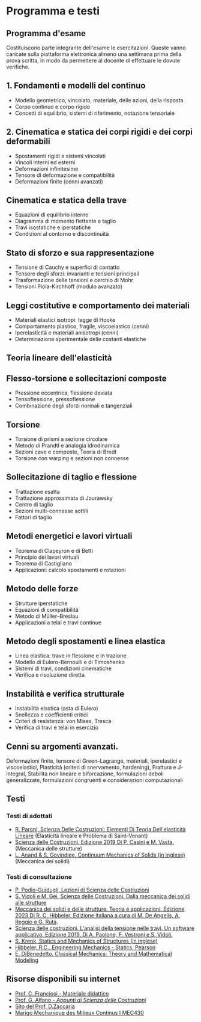 
# Programma e testi 

## Programma d'esame

Costituiscono parte integrante dell'esame le esercitazioni. Queste vanno caricate sulla piattaforma elettronica almeno una settimana prima della prova scritta, in modo da permettere al docente di effettuare le dovute verifiche. 

## 1. Fondamenti e modelli del continuo
- Modello geometrico, vincolato, materiale, delle azioni, della risposta
- Corpo continuo e corpo rigido
- Concetti di equilibrio, sistemi di riferimento, notazione tensoriale

## 2. Cinematica e statica dei corpi rigidi e dei corpi deformabili
- Spostamenti rigidi e sistemi vincolati
- Vincoli interni ed esterni
- Deformazioni infinitesime
- Tensore di deformazione e compatibilità
- Deformazioni finite (cenni avanzati)

## Cinematica e statica della trave
- Equazioni di equilibrio interno
- Diagramma di momento flettente e taglio
- Travi isostatiche e iperstatiche
- Condizioni al contorno e discontinuità
## Stato di sforzo e sua rappresentazione
- Tensione di Cauchy e superfici di contatto
- Tensore degli sforzi: invarianti e tensioni principali
- Trasformazione delle tensioni e cerchio di Mohr
- Tensioni Piola-Kirchhoff (modulo avanzato)

## Leggi costitutive e comportamento dei materiali
- Materiali elastici isotropi: legge di Hooke
- Comportamento plastico, fragile, viscoelastico (cenni)
- Iperelasticità e materiali anisotropi (cenni)
- Determinazione sperimentale delle costanti elastiche

## Teoria lineare dell'elasticità 


## Flesso-torsione e sollecitazioni composte
- Pressione eccentrica, flessione deviata
- Tensoflessione, pressoflessione
- Combinazione degli sforzi normali e tangenziali

## Torsione
- Torsione di prismi a sezione circolare
- Metodo di Prandtl e analogia idrodinamica
- Sezioni cave e composte, Teoria di Bredt
- Torsione con warping e sezioni non connesse

## Sollecitazione di taglio e flessione
- Trattazione esatta 
- Trattazione approssimata di Jourawsky
- Centro di taglio
- Sezioni multi-connesse sottili
- Fattori di taglio

## Metodi energetici e lavori virtuali
- Teorema di Clapeyron e di Betti
- Principio dei lavori virtuali
- Teorema di Castigliano
- Applicazioni: calcolo spostamenti e rotazioni

## Metodo delle forze
- Strutture iperstatiche
- Equazioni di compatibilità
- Metodo di Müller–Breslau
- Applicazioni a telai e travi continue

## Metodo degli spostamenti e linea elastica
- Linea elastica: trave in flessione e in trazione
- Modello di Eulero-Bernoulli e di Timoshenko
- Sistemi di travi, condizioni cinematiche
- Verifica e risoluzione diretta

## Instabilità e verifica strutturale
- Instabilità elastica (asta di Eulero)
- Snellezza e coefficienti critici
- Criteri di resistenza: von Mises, Tresca
- Verifica di travi e telai in esercizio

## Cenni su argomenti avanzati. 
Deformazioni finite, tensore di Green–Lagrange, materiali, iperelastici e viscoelastici, Plasticità (criteri di snervamento, hardening), Frattura e J-integral, Stabilità non lineare e biforcazione, formulazioni deboli generalizzate, formulazioni congruenti e considerazioni computazionali


## Testi 

### Testi di adottati

- [R. Paroni, Scienza Delle Costruzioni: Elementi Di Teoria Dell'elasticità Lineare](https://www.amazon.it/Scienza-Delle-Costruzioni-Elementi-Dellelasticit%C3%A0/dp/8847040191/ref=sr_1_1?__mk_it_IT=%C3%85M%C3%85%C5%BD%C3%95%C3%91&crid=28P1NHVFFZEH4&keywords=paroni+scienza+delle+costruzioni&qid=1694430863&sprefix=paroni+scienza+delle+costruzioni%2Caps%2C165&sr=8-1) (Elasticità lineare e Problema di Saint-Venant)
- [Scienza delle Costruzioni, Edizione 2019 Di P. Casini e M. Vasta.](https://www.amazon.it/Scienza-delle-costruzioni-Paolo-Casini-dp-8825174276/dp/8825174276/ref=dp_ob_title_bk) (Meccanica delle strutture)
- [L. Anand & S. Govindjee, Continuum Mechanics of Solids (in inglese)](https://www.amazon.it/Continuum-Mechanics-Solids-Oxford-Graduate/dp/0198864728) (Meccanica dei solidi)

### Testi di consultazione
- [P. Podio-Guidugli, Lezioni di Scienza delle Costruzioni](https://www.amazon.it/Lezioni-scienza-delle-costruzioni-Guidugli/dp/8854827703/ref=sr_1_1?__mk_it_IT=%C3%85M%C3%85%C5%BD%C3%95%C3%91&crid=R050JJD13WJL&keywords=podio+guidugli+scienza+delle+costruzioni&qid=1694430951&sprefix=podio+guidugli+scienza+delle+costruzioni%2Caps%2C155&sr=8-1)
- [S. Vidoli e M. Gei, Scienza delle Costruzioni. Dalla meccanica dei solidi alle strutture](https://www.amazon.it/Scienza-costruzioni-Dalla-meccanica-strutture/dp/8857916782)
- [Meccanica dei solidi e delle strutture. Teoria e applicazioni. Edizione 2023 Di R. C. Hibbeler. Edizione italiana a cura di M. De Angelis, A. Reggio e G. Ruta](https://www.amazon.it/Meccanica-solidi-strutture-Teoria-applicazioni/dp/8891906794/ref=sr_1_1?__mk_it_IT=%C3%85M%C3%85%C5%BD%C3%95%C3%91&crid=251FHXQST207P&keywords=hibbeler+ruta&qid=1693474793&s=books&sprefix=hibbeler+ruta%2Cstripbooks%2C77&sr=1-1).
- [Scienza delle costruzioni. L'analisi della tensione nelle travi. Un software applicativo. Edizione 2019. Di A. Paolone, F. Vestroni e S. Vidoli.](https://www.amazon.it/costruzioni-Lanalisi-tensione-software-applicativo/dp/880818286X/ref=sr_1_1?__mk_it_IT=%C3%85M%C3%85%C5%BD%C3%95%C3%91&crid=1HMEP2AYHNO8G&keywords=vidoli+vestroni+paolone&qid=1693475216&s=books&sprefix=vidoli+vestroni+paolon%2Cstripbooks%2C90&sr=1-1)
- [S. Krenk, Statics and Mechanics of Structures (in inglese) ](https://www.amazon.it/Statics-Mechanics-Structures-Steen-Krenk/dp/9400761120/ref=sr_1_1?__mk_it_IT=%C3%85M%C3%85%C5%BD%C3%95%C3%91&crid=2QXXHD1GNNRPB&keywords=krenk+structures&qid=1694436261&sprefix=krenk+structure%2Caps%2C168&sr=8-1)
- [Hibbeler, R.C., Engineering Mechanics - Statics. Pearson](https://www.amazon.it/Engineering-Mechanics-Statistics-Si-Units/dp/1292089237/ref=sr_1_3?__mk_it_IT=%C3%85M%C3%85%C5%BD%C3%95%C3%91&crid=28IJZP5JV93K3&dib=eyJ2IjoiMSJ9.I8PWBfr2xsDCNBtHPjCKN5hbl6W0Vvay4zTU0Bwuv6Z9c5C5-tKC_8NRzMsTaG-njMM89IKagcdGducU2aYgNYEAyO3lDnjgU4LgoDZakZIFvYhbANrFcnmFNk5GUQj78QBJ1b5_QDwvObg4c8eUesqcj0gAMwPs6XhkMfvRyYcvls2sUsBKjb-k2Z3O5V7C5NPGbUrlDbF9Bf-sMFvDxJAHAdFUObf0fZiWr_v_SSb6_S9Pw6tDk6CwvYyPSpz9qdSG_zRo_oZTTgZusaqr0o0tsXHjAZo7oUqzudk1amM.dVYqts1YmwB7WEtLY1k9luYqIiLtbHgLa6qhFISNWGc&dib_tag=se&keywords=hibbeler&qid=1727212276&sprefix=hibbeler%2Caps%2C101&sr=8-3&ufe=INHOUSE_INSTALLMENTS%3AIT_IHI_3M_AUTOMATED)
- [E. DiBenedetto, Classical Mechanics: Theory and Mathematical Modeling](https://www.amazon.it/Classical-Mechanics-Mathematical-Cornerstones-DiBenedetto/dp/B01FJ0QMKW)

## Risorse disponibili su internet
- [Prof. C. Franciosi - Materiale didattico](http://www.scienzadellecostruzioni.co.uk/materiale.html)
- [Prof. G. Alfano - *Appunti di Scienza delle Costruzioni*](https://www.docenti.unina.it/webdocenti-be/allegati/materiale-didattico/576878)
- [Sito del Prof. D.Zaccaria](https://moodle2.units.it/course/view.php?id=951)
- [Marigo Mechanique des Milieux Continus I MEC430](https://cel.archives-ouvertes.fr/cel-01023392)


